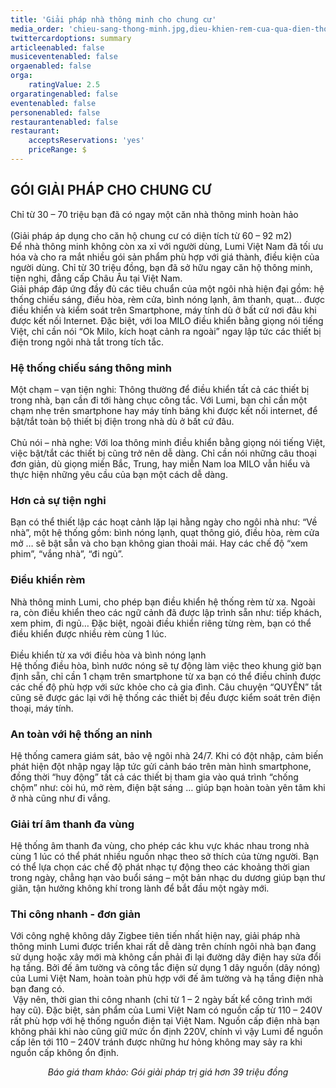 ```yaml
---
title: 'Giải pháp nhà thông minh cho chung cư'
media_order: 'chieu-sang-thong-minh.jpg,dieu-khien-rem-cua-qua-dien-thoai.jpg,giai-phap-cho-chung-cu.jpg'
twittercardoptions: summary
articleenabled: false
musiceventenabled: false
orgaenabled: false
orga:
    ratingValue: 2.5
orgaratingenabled: false
eventenabled: false
personenabled: false
restaurantenabled: false
restaurant:
    acceptsReservations: 'yes'
    priceRange: $
---
```


<h2><strong>G&Oacute;I GIẢI PH&Aacute;P CHO CHUNG CƯ</strong></h2>
<div>Chỉ từ 30 &ndash; 70 triệu bạn đ&atilde; c&oacute; ngay một căn nh&agrave; th&ocirc;ng minh ho&agrave;n hảo<br />&nbsp;</div>
<div>(Giải ph&aacute;p &aacute;p dụng cho căn hộ chung cư c&oacute; diện t&iacute;ch từ 60 &ndash; 92 m2)</div>
<div>Để nh&agrave; th&ocirc;ng minh kh&ocirc;ng c&ograve;n xa xỉ với người d&ugrave;ng, Lumi Việt Nam đ&atilde; tối ưu h&oacute;a v&agrave; cho ra mắt nhiều g&oacute;i sản phẩm ph&ugrave; hợp với gi&aacute; th&agrave;nh, điều kiện của người d&ugrave;ng. Chỉ từ 30 triệu đồng, bạn đ&atilde; sở hữu ngay căn hộ th&ocirc;ng minh, tiện nghi, đẳng cấp Ch&acirc;u &Acirc;u tại Việt Nam.</div>
<div>Giải ph&aacute;p đ&aacute;p ứng đầy đủ c&aacute;c ti&ecirc;u chuẩn của một ng&ocirc;i nh&agrave; hiện đại gồm: hệ thống chiếu s&aacute;ng, điều h&ograve;a, r&egrave;m cửa, b&igrave;nh n&oacute;ng lạnh, &acirc;m thanh, quạt... được điều khiển v&agrave; kiểm so&aacute;t tr&ecirc;n Smartphone, m&aacute;y t&iacute;nh d&ugrave; ở bất cứ nơi đ&acirc;u khi được kết nối Internet. Đặc biệt, với loa MILO điều khiển bằng giọng n&oacute;i tiếng Việt, chỉ cần n&oacute;i &ldquo;Ok Milo, k&iacute;ch hoạt cảnh ra ngo&agrave;i&rdquo; ngay lập tức c&aacute;c thiết bị điện trong ng&ocirc;i nh&agrave; tắt trong t&iacute;ch tắc.</div>
<h3>Hệ thống chiếu s&aacute;ng th&ocirc;ng minh</h3>
<div>Một chạm &ndash; vạn tiện nghi: Th&ocirc;ng thường để điều khiển tất cả c&aacute;c thiết bị trong nh&agrave;, bạn cần đi tới h&agrave;ng chục c&ocirc;ng tắc. Với Lumi, bạn chỉ cần một chạm nhẹ tr&ecirc;n smartphone hay m&aacute;y t&iacute;nh bảng khi được kết nối internet, để bật/tắt to&agrave;n bộ thiết bị điện trong nh&agrave; d&ugrave; ở bất cứ đ&acirc;u.</div>
<div>&nbsp;</div>
<div>Chủ n&oacute;i &ndash; nh&agrave; nghe: Với loa th&ocirc;ng minh điều khiển bằng giọng n&oacute;i tiếng Việt, việc bật/tắt c&aacute;c thiết bị cũng trở n&ecirc;n dễ d&agrave;ng. Chỉ cần n&oacute;i những c&acirc;u thoại đơn giản, d&ugrave; giọng miền Bắc, Trung, hay miễn Nam loa MILO vẫn hiểu v&agrave; thực hiện những y&ecirc;u cầu của bạn một c&aacute;ch dễ d&agrave;ng.&nbsp;</div>
<div><img src="/giahan/giai-phap-nha-thong-minh-cho-chung-cu/chieu-sang-thong-minh.jpg" alt="" /></div>
<div>
<h3>Hơn cả sự tiện nghi</h3>
<div>Bạn c&oacute; thể thiết lập c&aacute;c hoạt cảnh lặp lại hằng ng&agrave;y cho ng&ocirc;i nh&agrave; như: &ldquo;Về nh&agrave;&rdquo;, một hệ thống gồm: b&igrave;nh n&oacute;ng lạnh, quạt th&ocirc;ng gi&oacute;, điều h&ograve;a, r&egrave;m cửa mở &hellip; sẽ bật sẵn v&agrave; cho bạn kh&ocirc;ng gian thoải m&aacute;i. Hay c&aacute;c chế độ &ldquo;xem phim&rdquo;, &ldquo;vắng nh&agrave;&rdquo;, &ldquo;đi ngủ&rdquo;.</div>
<h3>Điều khiển r&egrave;m</h3>
<div>Nh&agrave; th&ocirc;ng minh Lumi, cho ph&eacute;p bạn điều khiển hệ thống r&egrave;m từ xa. Ngo&agrave;i ra, c&ograve;n điều khiển theo c&aacute;c ngữ cảnh đ&atilde; được lập tr&igrave;nh sẵn như: tiếp kh&aacute;ch, xem phim, đi ngủ&hellip; Đặc biệt, ngo&agrave;i điều khiển ri&ecirc;ng từng r&egrave;m, bạn c&oacute; thể điều khiển được nhiều r&egrave;m c&ugrave;ng 1 l&uacute;c.</div>
<div>&nbsp;</div>
<div>Điều khiển từ xa với điều h&ograve;a v&agrave; b&igrave;nh n&oacute;ng lạnh</div>
<div>Hệ thống điều h&ograve;a, b&igrave;nh nước n&oacute;ng sẽ tự động l&agrave;m việc theo khung giờ bạn định sẵn, chỉ cần 1 chạm tr&ecirc;n smartphone từ xa bạn c&oacute; thể điều chỉnh được c&aacute;c chế độ ph&ugrave; hợp với sức khỏe cho cả gia đ&igrave;nh. C&acirc;u chuyện &ldquo;QUY&Ecirc;N&rdquo; tắt cũng sẽ được g&aacute;c lại với hệ thống c&aacute;c thiết bị đều được kiểm so&aacute;t tr&ecirc;n điện thoại, m&aacute;y t&iacute;nh.</div>
<div><img src="/giahan/giai-phap-nha-thong-minh-cho-chung-cu/dieu-khien-rem-cua-qua-dien-thoai.jpg" alt="" /></div>
<div>
<h3>An to&agrave;n với hệ thống an ninh&nbsp;</h3>
<div>Hệ thống camera gi&aacute;m s&aacute;t, bảo vệ ng&ocirc;i nh&agrave; 24/7. Khi c&oacute; đột nhập, cảm biến ph&aacute;t hiện đột nhập ngay lập tức gửi cảnh b&aacute;o tr&ecirc;n m&agrave;n h&igrave;nh smartphone, đồng thời &ldquo;huy động&rdquo; tất cả c&aacute;c thiết bị tham gia v&agrave;o qu&aacute; tr&igrave;nh &ldquo;chống chộm&rdquo; như: c&ograve;i h&uacute;, mở r&egrave;m, điện bật s&aacute;ng &hellip; gi&uacute;p bạn ho&agrave;n to&agrave;n y&ecirc;n t&acirc;m khi ở nh&agrave; cũng như đi vắng.</div>
<h3>Giải tr&iacute; &acirc;m thanh đa v&ugrave;ng</h3>
<div>Hệ thống &acirc;m thanh đa v&ugrave;ng, cho ph&eacute;p c&aacute;c khu vực kh&aacute;c nhau trong nh&agrave; c&ugrave;ng 1 l&uacute;c c&oacute; thể ph&aacute;t nhiều nguồn nhạc theo sở th&iacute;ch của từng người. Bạn c&oacute; thể lựa chọn c&aacute;c chế độ ph&aacute;t nhạc tự động theo c&aacute;c khoảng thời gian trong ng&agrave;y, chẳng hạn v&agrave;o buổi s&aacute;ng &ndash; một bản nhạc du dương gi&uacute;p bạn thư gi&atilde;n, tận hưởng kh&ocirc;ng kh&iacute; trong l&agrave;nh để bắt đầu một ng&agrave;y mới.</div>
<h3>Thi c&ocirc;ng nhanh - đơn giản</h3>
<div>Với c&ocirc;ng nghệ kh&ocirc;ng d&acirc;y Zigbee ti&ecirc;n tiến nhất hiện nay, giải ph&aacute;p nh&agrave; th&ocirc;ng minh Lumi được triển khai rất dễ d&agrave;ng tr&ecirc;n ch&iacute;nh ng&ocirc;i nh&agrave; bạn đang sử dụng hoặc x&acirc;y mới m&agrave; kh&ocirc;ng cần phải đi lại đường d&acirc;y điện hay sửa đổi hạ tầng. Bởi đế &acirc;m tường v&agrave; c&ocirc;ng tắc điện sử dụng 1 d&acirc;y nguồn (d&acirc;y n&oacute;ng) của Lumi Việt Nam, ho&agrave;n to&agrave;n ph&ugrave; hợp với đế &acirc;m tường v&agrave; hạ tầng điện nh&agrave; bạn đang c&oacute;.</div>
<div>&nbsp;Vậy n&ecirc;n, thời gian thi c&ocirc;ng nhanh (chỉ từ 1 &ndash; 2 ng&agrave;y bất kể c&ocirc;ng tr&igrave;nh mới hay cũ). Đặc biệt, sản phẩm của Lumi Việt Nam c&oacute; nguồn cấp từ 110 &ndash; 240V rất ph&ugrave; hợp với hệ thống nguồn điện tại Việt Nam. Nguồn cấp điện nh&agrave; bạn kh&ocirc;ng phải khi n&agrave;o cũng giữ mức ổn định 220V, ch&iacute;nh v&igrave; vậy Lumi để nguồn cấp l&ecirc;n tới 110 &ndash; 240V tr&aacute;nh được những hư hỏng kh&ocirc;ng may sảy ra khi nguồn cấp kh&ocirc;ng ổn định.</div>
<p style="text-align: center;"><em>B&aacute;o gi&aacute; tham khảo: G&oacute;i giải ph&aacute;p trị gi&aacute; hơn 39 triệu đồng</em></p>
<p><em><img src="/giahan/giai-phap-nha-thong-minh-cho-chung-cu/giai-phap-cho-chung-cu.jpg" alt="" /></em></p>
</div>
</div>
